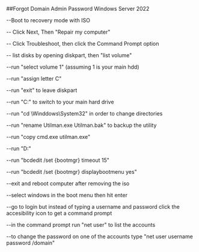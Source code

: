 ##Forgot Domain Admin Password Windows Server 2022

--Boot to recovery mode with ISO

-- Click Next, Then "Repair my computer"

-- Click Troubleshoot, then click the Command Prompt option

-- list disks by opening diskpart, then "list volume"

--run "select volume 1" (assuming 1 is your main hdd)

--run "assign letter C"

--run "exit" to leave diskpart

--run "C:" to switch to your main hard drive

--run "cd \\Winddows\\System32" in order to change directories

--run "rename Utilman.exe Utilman.bak" to backup the utility

--run "copy cmd.exe utilman.exe"

--run "D:"

--run "bcdedit /set {bootmgr} timeout 15"

--run "bcdedit /set {bootmgr} displaybootmenu yes"

--exit and reboot computer after removing the iso

--select windows in the boot menu then hit enter

--go to login but instead of typing a username and password click the accesibility icon to get a command prompt

--in the command prompt run "net user" to list the accounts

--to change the password on one of the accounts type "net user username password /domain"
